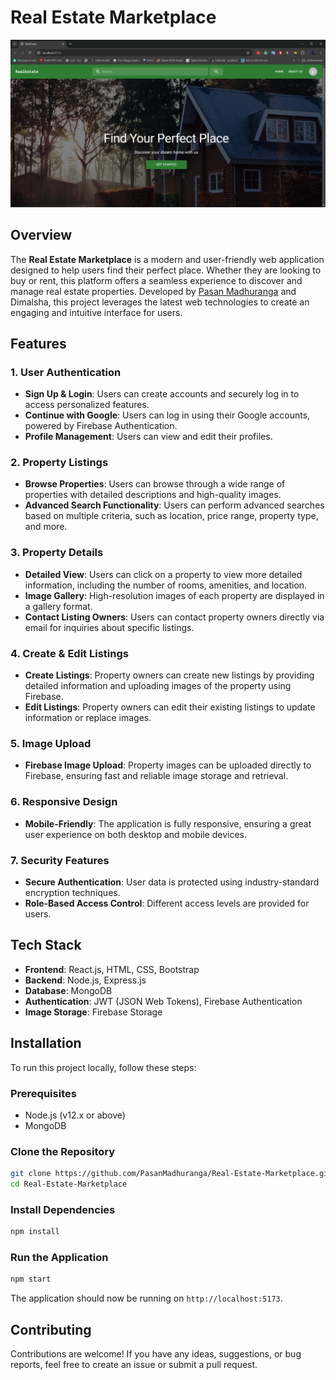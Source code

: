 # Real Estate Marketplace

![Home](/client/screenshots/Home.png)

## Overview

The **Real Estate Marketplace** is a modern and user-friendly web application designed to help users find their perfect place. Whether they are looking to buy or rent, this platform offers a seamless experience to discover and manage real estate properties. Developed by [Pasan Madhuranga](https://github.com/PasanMadhuranga) and Dimalsha, this project leverages the latest web technologies to create an engaging and intuitive interface for users.

## Features

### 1. User Authentication
- **Sign Up & Login**: Users can create accounts and securely log in to access personalized features.
- **Continue with Google**: Users can log in using their Google accounts, powered by Firebase Authentication.
- **Profile Management**: Users can view and edit their profiles.

### 2. Property Listings
- **Browse Properties**: Users can browse through a wide range of properties with detailed descriptions and high-quality images.
- **Advanced Search Functionality**: Users can perform advanced searches based on multiple criteria, such as location, price range, property type, and more.

### 3. Property Details
- **Detailed View**: Users can click on a property to view more detailed information, including the number of rooms, amenities, and location.
- **Image Gallery**: High-resolution images of each property are displayed in a gallery format.
- **Contact Listing Owners**: Users can contact property owners directly via email for inquiries about specific listings.

### 4. Create & Edit Listings
- **Create Listings**: Property owners can create new listings by providing detailed information and uploading images of the property using Firebase.
- **Edit Listings**: Property owners can edit their existing listings to update information or replace images.

### 5. Image Upload
- **Firebase Image Upload**: Property images can be uploaded directly to Firebase, ensuring fast and reliable image storage and retrieval.

### 6. Responsive Design
- **Mobile-Friendly**: The application is fully responsive, ensuring a great user experience on both desktop and mobile devices.

### 7. Security Features
- **Secure Authentication**: User data is protected using industry-standard encryption techniques.
- **Role-Based Access Control**: Different access levels are provided for users.

## Tech Stack

- **Frontend**: React.js, HTML, CSS, Bootstrap
- **Backend**: Node.js, Express.js
- **Database**: MongoDB
- **Authentication**: JWT (JSON Web Tokens), Firebase Authentication
- **Image Storage**: Firebase Storage

## Installation

To run this project locally, follow these steps:

### Prerequisites

- Node.js (v12.x or above)
- MongoDB

### Clone the Repository

```bash
git clone https://github.com/PasanMadhuranga/Real-Estate-Marketplace.git
cd Real-Estate-Marketplace
```

### Install Dependencies

```bash
npm install
```

### Run the Application

```bash
npm start
```

The application should now be running on `http://localhost:5173`.

## Contributing

Contributions are welcome! If you have any ideas, suggestions, or bug reports, feel free to create an issue or submit a pull request.